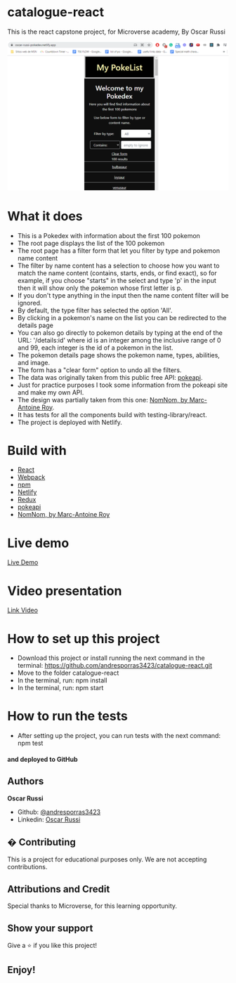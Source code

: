 # catalogue-react

This is the react capstone project, for Microverse academy, By Oscar Russi

![screenshot](screenshot.png)

# What it does

- This is a Pokedex with information about the first 100 pokemon
- The root page displays the list of the 100 pokemon
- The root page has a filter form that let you filter by type and pokemon name content
- The filter by name content has a selection to choose how you want to match the name content (contains, starts, ends, or find exact), so for example, if you choose "starts" in the select and type 'p' in the input then it will show only the pokemon whose first letter is p.
- If you don't type anything in the input then the name content filter will be ignored.
- By default, the type filter has selected the option 'All'.  
- By clicking in a pokemon's name on the list you can be redirected to the details page
- You can also go directly to pokemon details by typing at the end of the URL: '/details:id' where id is an integer among the inclusive range of 0 and 99, each integer is the id of a pokemon in the list.
- The pokemon details page shows the pokemon name, types, abilities, and image.
- The form has a "clear form" option to undo all the filters. 
- The data was originally taken from this public free API: [pokeapi](https://pokeapi.co/).
- Just for practice purposes I took some information from the pokeapi site and make my own API.
- The design was partially taken from this one: [NomNom, by Marc-Antoine Roy](https://www.behance.net/gallery/11351281/NomNom).
- It has tests for all the components build with testing-library/react.
- The project is deployed with Netlify.

# Build with

- [React](https://reactjs.org/)
- [Webpack](https://webpack.js.org/)
- [npm](https://www.npmjs.com/)
- [Netlify](https://www.netlify.com/)
- [Redux](https://redux.js.org/)
- [pokeapi](https://pokeapi.co/)
- [NomNom, by Marc-Antoine Roy](https://www.behance.net/gallery/11351281/NomNom)

# Live demo

[Live Demo](https://oscar-russi-pokedex.netlify.app/)

# Video presentation

[Link Video](https://drive.google.com/file/d/1eP69npcB7DQeUfy3DfUwe7WRwbbtwMuW/view) 

# How to set up this project

- Download this project or install running the next command in the terminal: https://github.com/andresporras3423/catalogue-react.git
- Move to the folder catalogue-react
- In the terminal, run: npm install
- In the terminal, run: npm start

# How to run the tests

- After setting up the project, you can run tests with the next command: npm test

#### and deployed to GitHub

## Authors

**Oscar Russi**
- Github: [@andresporras3423](https://github.com/andresporras3423/)
- Linkedin: [Oscar Russi](https://www.linkedin.com/in/oscar-andres-russi-porras)

## � Contributing

This is a project for educational purposes only. We are not accepting contributions.

## Attributions and Credit

Special thanks to Microverse, for this learning opportunity. 

## Show your support

Give a ⭐️ if you like this project!

## Enjoy!